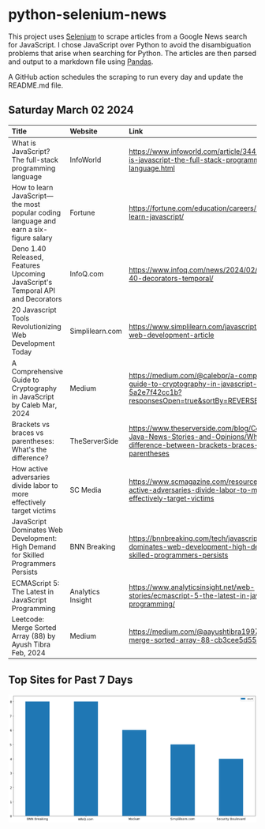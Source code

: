 # python-selenium-news

This project uses [Selenium](https://www.seleniumhq.org/) to scrape articles from a Google News search for JavaScript.
I chose JavaScript over Python to avoid the disambiguation problems that arise when searching for Python.
The articles are then parsed and output to a markdown file using [Pandas](https://pandas.pydata.org/).

A GitHub action schedules the scraping to run every day and update the README.md file.

## Saturday March 02 2024


| Title                                                                                 | Website           | Link                                                                                                                                       |
|:--------------------------------------------------------------------------------------|:------------------|:-------------------------------------------------------------------------------------------------------------------------------------------|
| What is JavaScript? The full-stack programming language                               | InfoWorld         | https://www.infoworld.com/article/3441178/what-is-javascript-the-full-stack-programming-language.html                                      |
| How to learn JavaScript—the most popular coding language and earn a six-figure salary | Fortune           | https://fortune.com/education/careers/how-to-learn-javascript/                                                                             |
| Deno 1.40 Released, Features Upcoming JavaScript's Temporal API and Decorators        | InfoQ.com         | https://www.infoq.com/news/2024/02/deno-1-40-decorators-temporal/                                                                          |
| 20 Javascript Tools Revolutionizing Web Development Today                             | Simplilearn.com   | https://www.simplilearn.com/javascript-tools-for-web-development-article                                                                   |
| A Comprehensive Guide to Cryptography in JavaScript  by Caleb  Mar, 2024              | Medium            | https://medium.com/@calebpr/a-comprehensive-guide-to-cryptography-in-javascript-5a2e7f42cc1b?responsesOpen=true&sortBy=REVERSE_CHRON       |
| Brackets vs braces vs parentheses: What's the difference?                             | TheServerSide     | https://www.theserverside.com/blog/Coffee-Talk-Java-News-Stories-and-Opinions/Whats-the-difference-between-brackets-braces-and-parentheses |
| How active adversaries divide labor to more effectively target victims                | SC Media          | https://www.scmagazine.com/resource/how-active-adversaries-divide-labor-to-more-effectively-target-victims                                 |
| JavaScript Dominates Web Development: High Demand for Skilled Programmers Persists    | BNN Breaking      | https://bnnbreaking.com/tech/javascript-dominates-web-development-high-demand-for-skilled-programmers-persists                             |
| ECMAScript 5: The Latest in JavaScript Programming                                    | Analytics Insight | https://www.analyticsinsight.net/web-stories/ecmascript-5-the-latest-in-javascript-programming/                                            |
| Leetcode: Merge Sorted Array (88)  by Ayush Tibra  Feb, 2024                          | Medium            | https://medium.com/@aayushtibra1997/leetcode-merge-sorted-array-88-cb3cee5d55c2                                                            |
## Top Sites for Past 7 Days

![Graph of Top Sites](https://raw.githubusercontent.com/dan-mba/python-selenium-news/main/last-week.png)
